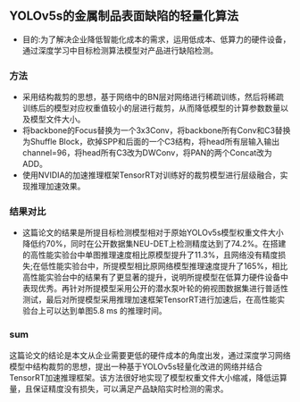 ## YOLOv5s的金属制品表面缺陷的轻量化算法
- 目的:为了解决企业降低智能化成本的需求，运用低成本、低算力的硬件设备，通过深度学习中目标检测算法模型对产品进行缺陷检测。
### 方法
- 采用结构裁剪的思想，基于网络中的BN层对网络进行稀疏训练，然后将稀疏训练后的模型对应权重值较小的层进行裁剪，从而降低模型的计算参数数量以及模型文件大小。
- 将backbone的Focus替换为一个3x3Conv，将backbone所有Conv和C3替换为Shuffle Block，砍掉SPP和后面的一个C3结构，将head所有层输入输出channel=96，将head所有C3改为DWConv，将PAN的两个Concat改为ADD。
- 使用NVIDIA的加速推理框架TensorRT对训练好的裁剪模型进行层级融合，实现推理加速效果。
### 结果对比 
- 这篇论文的结果是所提目标检测模型相对于原始YOLOv5s模型权重文件大小降低约70%，同时在公开数据集NEU-DET上检测精度达到了74.2%。在搭建的高性能实验台中单图推理速度相比原模型提升了11.3%，且网络没有精度损失;在低性能实验台中，所提模型相比原网络模型推理速度提升了165%，相比高性能实验台中的结果有了更显著的提升，说明所提模型在低算力硬件设备中表现优秀。再针对所提模型采用公开的潜水泵叶轮的俯视图数据集进行普适性测试，最后对所提模型采用推理加速框架TensorRT进行加速后，在高性能实验台上可以达到单图5.8 ms 的推理时间。
### sum
这篇论文的结论是本文从企业需要更低的硬件成本的角度出发，通过深度学习网络模型中结构裁剪的思想，提出一种基于YOLOv5s轻量化改进的网络并结合TensorRT加速推理框架。该方法很好地实现了模型权重文件大小缩减，降低运算量，且保证精度没有损失，可以满足产品缺陷实时检测的需求。
